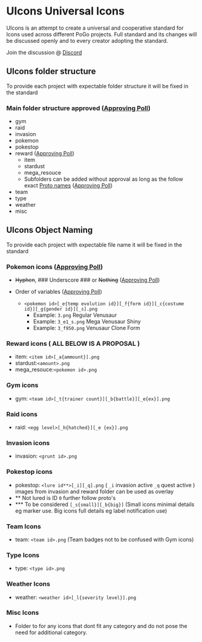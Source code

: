 # UIcons Universal Icons

UIcons is an attempt to create a universal and cooperative standard for Icons used across different PoGo projects. Full standard and its changes will be discussed openly and to every creator adopting the standard.

Join the discussion @ [Discord](https://discord.gg/cG8JwrJB6Z)

## UIcons folder structure

To provide each project with expectable folder structure it will be fixed in the standard 

### Main folder structure approved ([Approving Poll](https://discord.com/channels/795728654566817812/795778114139586590/796050026689855538))

- gym
- raid
- invasion
- pokemon
- pokestop
- reward  ([Approving Poll](https://discord.com/channels/795728654566817812/795778114139586590/796468427228315648))
  - item
  - stardust
  - mega_resouce
  - Subfolders can be added without approval as long as the follow exact [Proto names](https://github.com/Furtif/POGOProtos/blob/old_master/src/POGOProtos/Data/Quests/QuestReward.proto#L26) ([Approving Poll](https://discord.com/channels/795728654566817812/797833971332415529/797834489861767178))
- team
- type
- weather
- misc

## UIcons Object Naming

To provide each project with expectable file name it will be fixed in the standard 

### Pokemon icons ([Approving Poll](https://discord.com/channels/795728654566817812/797833971332415529/804151316460601375))
- ~~Hyphen~~, ### Underscore ### or ~~Nothing~~ ([Approving Poll](https://discord.com/channels/795728654566817812/797833971332415529/805465450863394847))
- Order of variables ([Approving Poll](https://discord.com/channels/795728654566817812/797833971332415529/805466387342426114))

  - `<pokemon id>[_e{temp evolution id}][_f{form id}][_c{costume id}][_g{gender id}][_s].png`
    - Example: `3.png` Regular Venusaur
    - Example: `3_e1_s.png` Mega Venusaur Shiny
    - Example: `3_f950.png` Venusaur Clone Form

### Reward icons ( ALL BELOW IS A PROPOSAL )
  - item: `<item id>[_a{ammount}].png`
  - stardust:`<amount>.png`
  - mega_resouce:`<pokemon id>.png`
### Gym icons
  - gym: `<team id>[_t{trainer count}][_b{battle}][_e{ex}].png`
### Raid icons
  - raid: `<egg level>[_h{hatched}][_e {ex}].png`
### Invasion icons
  - invasion: `<grunt id>.png`
### Pokestop icons
  - pokestop: `<lure id**>[_i][_q].png` ( `_i` invasion active `_q` quest active ) images from invasion and reward folder can be used as overlay
  - ** Not lured is ID `0` further follow proto's
  - *** To be considered `[_s{small}][_b{big}]` (Small icons minimal details eg marker use. Big icons full details eg label notification use)
### Team Icons
  - team: `<team id>.png` (Team badges not to be confused with Gym icons)
### Type Icons
  - type: `<type id>.png` 
### Weather Icons
  - weather: `<weather id>[_l{severity level}].png`
### Misc Icons
  - Folder to for any icons that dont fit any category and do not pose the need for additional category.
